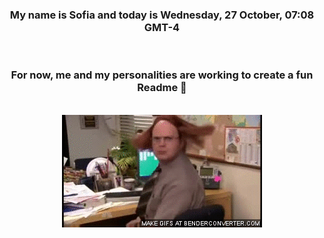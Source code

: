 


<div align="center">
<h3 >My name is Sofia and today is Wednesday, 27 October, 07:08 GMT-4</h3><br>
<h3 >For now, me and my personalities are working to create a fun Readme 👋
</h3><br>
<img src='img/dwight.gif' alt='working...'/>
</div>
